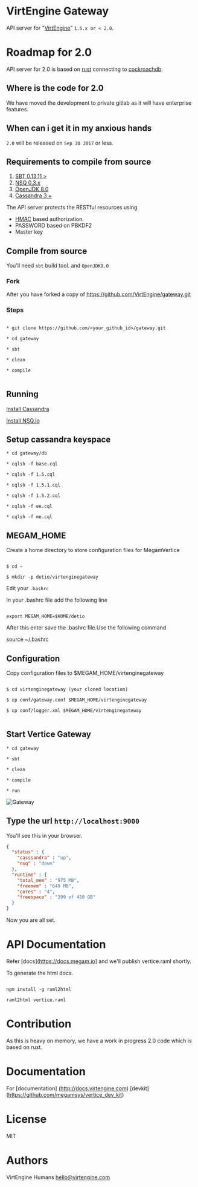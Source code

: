 VirtEngine Gateway
================

API server for "[VirtEngine](https://virtengine.com)"  `1.5.x or < 2.0`.

# Roadmap for 2.0

API server for 2.0 is based on [rust](https://www.rust-lang.org/en-US/) connecting to [cockroachdb](https://www.cockroachlabs.com/docs/secure-a-cluster.html).

## Where is the code for 2.0

We have moved the development to private gitlab as it will have enterprise features.

## When can i get it in my anxious hands

`2.0` will be released on `Sep 30 2017` or less.

## Requirements to compile from source


1. [SBT 0.13.11 >](https://scala-sbt.org)
2. [NSQ 0.3.x  ](http://nsq.io)
3. [OpenJDK 8.0](http://openjdk.java.net/install/index.html)
4. [Cassandra 3 +](http://apache.cassandra.org)

The API server protects the RESTful resources using

- [HMAC](http://www.ietf.org/rfc/rfc2104.txt) based authorization.
- PASSWORD based on PBKDF2
- Master key

## Compile from source

You'll need `sbt` build tool. and `OpenJDK8.0`

### Fork

After you have forked a copy of https://github.com/VirtEngine/gateway.git

### Steps

```

* git clone https://github.com/<your_github_id>/gateway.git

* cd gateway

* sbt

* clean

* compile


```

## Running

[Install Cassandra](http://cassandra.apache.org/download/)

[Install NSQ.io](http://nsq.io/deployment/installing.html)


## Setup cassandra keyspace

```
* cd gateway/db

* cqlsh -f base.cql

* cqlsh -f 1.5.cql

* cqlsh -f 1.5.1.cql

* cqlsh -f 1.5.2.cql

* cqlsh -f ee.cql

* cqlsh -f me.cql

```

## MEGAM_HOME

Create a home directory to store configuration files for MegamVertice

```

$ cd ~

$ mkdir -p detio/virtenginegateway

```

Edit your `.bashrc`

In your .bashrc file add the following line

```

export MEGAM_HOME=$HOME/detio

```

After this enter save the .bashrc file.Use the following command

  source ~/.bashrc  

## Configuration

Copy configuration files to $MEGAM_HOME/virtenginegateway

```

$ cd virtenginegateway (your cloned location)

$ cp conf/gateway.conf $MEGAM_HOME/virtenginegateway

$ cp conf/logger.xml $MEGAM_HOME/virtenginegateway


```

## Start Vertice Gateway

```
* cd gateway

* sbt

* clean

* compile

* run

```

![Gateway](https://github.com/megamsys/vertice_gateway/blob/1.5/public/images/vertice_gateway.png)

## Type the url `http://localhost:9000`

You'll see this in your browser.

```json
{
  "status" : {
    "casssandra" : "up",
    "nsq" : "down"
  },
  "runtime" : {
    "total_mem" : "975 MB",
    "freemem" : "649 MB",
    "cores" : "4",
    "freespace" : "399 of 450 GB"
  }
}

```

Now you are all set.

# API Documentation

Refer [docs](https://docs.megam.io] and we'll publish vertice.raml shortly.

To generate the html docs.

```

npm install -g raml2html

raml2html vertice.raml

```


# Contribution

As this is heavy on memory, we have a work in progress 2.0 code which is based on rust.

# Documentation

For [documentation] (http://docs.virtengine.com)  [devkit] (https://github.com/megamsys/vertice_dev_kit)

# License

MIT


# Authors

VirtEngine Humans <hello@virtengine.com>
